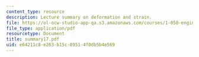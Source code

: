 ```yaml
---
content_type: resource
description: Lecture summary on deformation and strain.
file: https://ol-ocw-studio-app-qa.s3.amazonaws.com/courses/1-050-engineering-mechanics-i-fall-2007/e64211c8e263b15c89514f0db5b4e569_summary17.pdf
file_type: application/pdf
resourcetype: Document
title: summary17.pdf
uid: e64211c8-e263-b15c-8951-4f0db5b4e569
---
```

